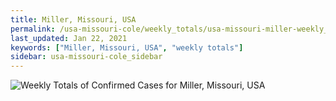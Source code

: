 ```yaml
---
title: Miller, Missouri, USA
permalink: /usa-missouri-cole/weekly_totals/usa-missouri-miller-weekly_totals.html
last_updated: Jan 22, 2021
keywords: ["Miller, Missouri, USA", "weekly totals"]
sidebar: usa-missouri-cole_sidebar
---
```


![Weekly Totals of Confirmed Cases for Miller, Missouri, USA](/covid_tracker/images/graphs/usa-missouri-miller-weekly_totals_graph.png)
